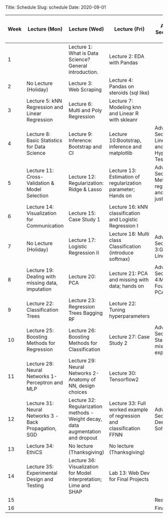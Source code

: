 Title: Schedule
Slug: schedule
Date: 2020-09-01


|Week|Lecture (Mon)|Lecture (Wed)|Lecture (Fri)|Advanced Section (Wed)|Assignment (R:Released Tue - D:Due Wed)|
|-----|-----|-----|-----|-----|-----|
|1||Lecture 1: What is Data Science?  General introduction.|Lecture 2: EDA with Pandas||R:HW0|
|2|No Lecture (Holiday)|Lecture 3: Web Scraping|Lecture 4: Pandas on steroids (sql like)||R:HW1 - D:HW0|
|3|Lecture 5: kNN Regression and Linear Regression|Lecture 6: Multi and Poly Regression|Lecture 7:  Modeling knn and Linear R with skleanr| |R:HW2 - D:HW1|
|4|Lecture 8: Basic Statistics for Data Science|Lecture 9: Inference: Bootstrap and CI|Lecture 10:Bootstrap, inference and matplotlib|Advanced Section 1: Linear Algebra and Hypothesis Testing|R:HW3 - D:HW2|
|5|Lecture 11: Cross-Validation & Model Selection|Lecture 12: Regularization: Ridge & Lasso|Lecture 13: Estimation of regularization parameter;  Hands on|Advanced Section 2: Methods of regularization and their justifications|R:HW4 (individual) - D:HW3|
|6|Lecture 14:  Visualization for Communication|Lecture 15: Case Study 1|Lecture 16: kNN classification and Logistic Regression I||R: HW5 - D: Milestone 2|
|7|No Lecture (Holiday)|Lecture 17: Logistic Regression II|Lecture 18: Multi class Classification (introduce softmax)|Advanced Section 3:Generalized Linear Models| |
|8|Lecture 19:  Dealing with missing data, imputation|Lecture 20: PCA|Lecture 21: PCA and missing with data; hands on|Advanced Section 4:Mathematical Foundations of PCA|R:HW6 - D:HW5|
|9|Lecture 22: Classification Trees|Lecture 23: Regression Trees Bagging RF|Lecture 22: Tuning hyperparameters| |R:HW7 (individual) -  D:HW6|
|10|Lecture 25: Boosting Methods for Regression|Lecture 26: Boosting Methods for Classification|Lecture 27: Case Study 2|Advanced Section 5: Stacking and mixture of experts| |
|11|Lecture 28: Neural Networks 1-Perceptron and MLP|Lecture 29: Neural Networks 2-  Anatomy of NN, design choices|Lecture 30: Tensorflow2||R:HW8 - D:HW7|
|12|Lecture 31: Neural Networks 3 -Back Propagation, SGD|Lecture 32: Regularization methods - Weight decay, data augmentation and dropout|Lecture 33:  Full worked example of regression and classification FFNN|Advanced Section 6: Deeper into Solvers| |
|13|Lecture 34: EthiCS|No lecture (Thanksgiving) |No lecture (Thanksgiving) || |
|14|Lecture 35: Experimental Design and Testing|Lecture 36: Visualization for Model Interpretation; Lime and SHAP|Lab 13: Web Dev for Final Projects||R:HW9 - D: HW8|
|15||||Reading Period||
|16||||Finals Week||
